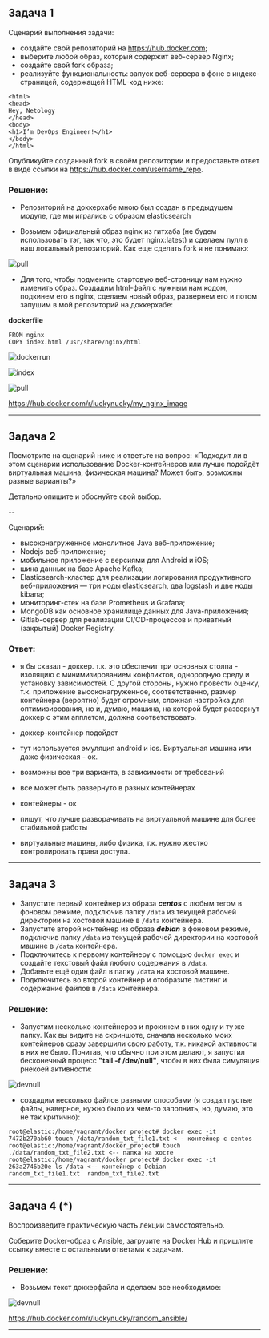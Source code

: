 ## Задача 1

Сценарий выполнения задачи:

- создайте свой репозиторий на https://hub.docker.com;
- выберите любой образ, который содержит веб-сервер Nginx;
- создайте свой fork образа;
- реализуйте функциональность:
запуск веб-сервера в фоне с индекс-страницей, содержащей HTML-код ниже:
```
<html>
<head>
Hey, Netology
</head>
<body>
<h1>I’m DevOps Engineer!</h1>
</body>
</html>
```

Опубликуйте созданный fork в своём репозитории и предоставьте ответ в виде ссылки на https://hub.docker.com/username_repo.  

### Решение:    

- Репозиторий на доккерхабе мною был создан в предыдущем модуле, где мы игрались с образом elasticsearch

- Возьмем официальный образ nginx из гитхаба (не будем использовать тэг, так что, это будет nginx:latest) и сделаем пулл в наш локальный репозиторий. Как еще сделать fork я не понимаю:

![pull](img/1.JPG)  

- Для того, чтобы подменить стартовую веб-страницу нам нужно изменить образ. Создадим html-файл с нужным нам кодом, подкинем его в nginx, сделаем новый образ, развернем его и потом запушим в мой репозиторий на доккерхабе:

**dockerfile**  

```
FROM nginx
COPY index.html /usr/share/nginx/html
```

![dockerrun](img/2.JPG)  

![index](img/3.JPG)  

![pull](img/4.JPG)  

https://hub.docker.com/r/luckynucky/my_nginx_image 



---

## Задача 2

Посмотрите на сценарий ниже и ответьте на вопрос:
«Подходит ли в этом сценарии использование Docker-контейнеров или лучше подойдёт виртуальная машина, физическая машина? Может быть, возможны разные варианты?»

Детально опишите и обоснуйте свой выбор.

--

Сценарий:

- высоконагруженное монолитное Java веб-приложение;
- Nodejs веб-приложение;
- мобильное приложение c версиями для Android и iOS;
- шина данных на базе Apache Kafka;
- Elasticsearch-кластер для реализации логирования продуктивного веб-приложения — три ноды elasticsearch, два logstash и две ноды kibana;
- мониторинг-стек на базе Prometheus и Grafana;
- MongoDB как основное хранилище данных для Java-приложения;
- Gitlab-сервер для реализации CI/CD-процессов и приватный (закрытый) Docker Registry.

### Ответ:    

- я бы сказал - доккер. т.к. это обеспечит три основных столпа - изоляцию с минимизированием конфликтов, однородную среду и установку зависимостей. С другой стороны, нужно провести оценку, т.к. приложение высоконагруженное, соответственно, размер контейнера (вероятно) будет огромным, сложная настройка для оптимизирования, но и, думаю, машина, на которой будет развернут доккер с этим апплетом, должна соответствовать.

- доккер-контейнер подойдет

- тут используется эмуляция android и ios. Виртуальная машина или даже физическая - ок.

- возможны все три варианта, в зависимости от требований  

- все может быть развернуто в разных контейнерах

- контейнеры - ок

- пишут, что лучше разворачивать на виртуальной машине для более стабильной работы

- виртуальные машины, либо физика, т.к. нужно жестко контролировать права доступа.    

---

## Задача 3

- Запустите первый контейнер из образа ***centos*** c любым тегом в фоновом режиме, подключив папку ```/data``` из текущей рабочей директории на хостовой машине в ```/data``` контейнера.
- Запустите второй контейнер из образа ***debian*** в фоновом режиме, подключив папку ```/data``` из текущей рабочей директории на хостовой машине в ```/data``` контейнера.
- Подключитесь к первому контейнеру с помощью ```docker exec``` и создайте текстовый файл любого содержания в ```/data```.
- Добавьте ещё один файл в папку ```/data``` на хостовой машине.
- Подключитесь во второй контейнер и отобразите листинг и содержание файлов в ```/data``` контейнера.

### Решение:    

- Запустим несколько контейнеров и прокинем в них одну и ту же папку. Как вы видите на скриншоте, сначала несколько моих контейнеров сразу завершили свою работу, т.к. никакой активности в них не было. Почитав, что обычно при этом делают, я запустил бесконечный процесс **"tail -f /dev/null"**, чтобы в них была симуляция рнекоей активности:

![devnull](img/6.JPG)   

- создадим несколько файлов разными способами (я создал пустые файлы, наверное, нужно было их чем-то заполнить, но, думаю, это не так критично):

```
root@elastic:/home/vagrant/docker_project# docker exec -it 7472b270ab60 touch /data/random_txt_file1.txt <-- контейнер с centos
root@elastic:/home/vagrant/docker_project# touch ./data/random_txt_file2.txt <-- папка на хосте
root@elastic:/home/vagrant/docker_project# docker exec -it 263a2746b20e ls /data <-- контейнер с Debian
random_txt_file1.txt  random_txt_file2.txt
```


---

## Задача 4 (*)

Воспроизведите практическую часть лекции самостоятельно.

Соберите Docker-образ с Ansible, загрузите на Docker Hub и пришлите ссылку вместе с остальными ответами к задачам.  

### Решение:    

- Возьмем текст доккерфайла и сделаем все необходимое:

![devnull](img/7.JPG)  

https://hub.docker.com/r/luckynucky/random_ansible/



---

